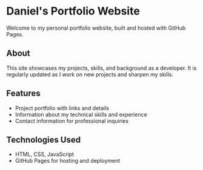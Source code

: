 # Daniel's Portfolio Website

Welcome to my personal portfolio website, built and hosted with GitHub Pages.

## About

This site showcases my projects, skills, and background as a developer. It is regularly updated as I work on new projects and sharpen my skills.

## Features

- Project portfolio with links and details
- Information about my technical skills and experience
- Contact information for professional inquiries

## Technologies Used

- HTML, CSS, JavaScript
- GitHub Pages for hosting and deployment
